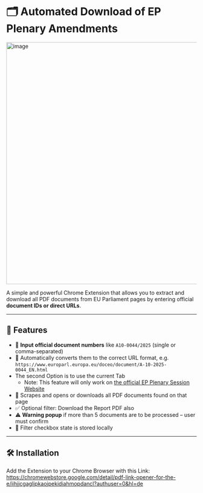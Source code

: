 # 🗂️ Automated Download of EP Plenary Amendments

<img width="640" alt="image" src="https://github.com/user-attachments/assets/ac58f6e0-f5f5-47a4-b92b-6e729462b3c6" />

A simple and powerful Chrome Extension that allows you to extract and download all PDF documents from EU Parliament pages by entering official **document IDs or direct URLs**.

---

## 🚀 Features

- 🎯 **Input official document numbers** like `A10-0044/2025` (single or comma-separated)
- 🔗 Automatically converts them to the correct URL format, e.g.  
  `https://www.europarl.europa.eu/doceo/document/A-10-2025-0044_EN.html`
- The second Option is to use the current Tab
  - Note: This feature will only work on [the official EP Plenary Session Website](https://www.europarl.europa.eu/plenary/en/home.html)
- 📄 Scrapes and opens or downloads all PDF documents found on that page
- ✅ Optional filter: Download the Report PDF also
- ⚠️ **Warning popup** if more than 5 documents are to be processed – user must confirm
- 💾 Filter checkbox state is stored locally
---

## 🛠️ Installation

Add the Extension to your Chrome Browser with this Link: 
https://chromewebstore.google.com/detail/pdf-link-opener-for-the-e/iihjjcgaglipkaojpekidiahmopdancl?authuser=0&hl=de
